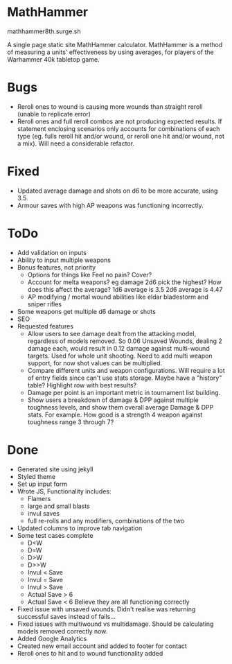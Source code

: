 # MathHammer

mathhammer8th.surge.sh

A single page static site MathHammer calculator. MathHammer is a method of measuring a units' effectiveness by using averages, for players of the Warhammer 40k tabletop game.

# Bugs
* Reroll ones to wound is causing more wounds than straight reroll (unable to replicate error)
* Reroll ones and full reroll combos are not producing expected results. If statement enclosing scenarios only accounts for combinations of each type (eg. fulls reroll hit and/or wound, or reroll one hit and/or wound, not a mix). Will need a considerable refactor.


# Fixed
* Updated average damage and shots on d6 to be more accurate, using 3.5.
* Armour saves with high AP weapons was functioning incorrectly. 

# ToDo
* Add validation on inputs
* Ability to input multiple weapons
* Bonus features, not priority
	* Options for things like Feel no pain? Cover?
	* Account for melta weapons? eg damage 2d6 pick the highest? How does this affect the average? 
		1d6 average is 3.5
		2d6 average is 4.47
	* AP modifying / mortal wound abilities like eldar bladestorm and sniper rifles
* Some weapons get multiple d6 damage or shots
* SEO
* Requested features
	* Allow users to see damage dealt from the attacking model, regardless of models removed. So 0.06 Unsaved Wounds, dealing 2 damage each, would result in 0.12 damage against multi-wound targets. Used for whole unit shooting. Need to add multi weapon support, for now shot values can be multiplied.
	* Compare different units and weapon configurations. Will require a lot of entry fields since can't use stats storage. Maybe have a "history" table? Highlight row with best results?
	* Damage per point is an important metric in tournament list building.
	* Show users a breakdown of damage & DPP against multiple toughness levels, and show them overall average Damage & DPP stats. For example. How good is a strength 4 weapon against toughness range 3 through 7?

# Done
* Generated site using jekyll
* Styled theme
* Set up input form
* Wrote JS, Functionality includes:
	* Flamers
	* large and small blasts
	* invul saves
	* full re-rolls and any modifiers, combinations of the two
* Updated columns to improve tab navigation
* Some test cases complete
	* D<W
	* D=W
	* D>W
	* D>>W
	* Invul < Save
	* Invul = Save
	* Invul > Save
	* Actual Save > 6
	* Actual Save < 6
	Believe they are all functioning correctly
* Fixed issue with unsaved wounds. Didn't realise was returning successful saves instead of fails...
* Fixed issues with multiwound vs multidamage. Should be calculating models removed correctly now.
* Added Google Analytics
* Created new email account and added to footer for contact
* Reroll ones to hit and to wound functionality added

